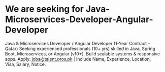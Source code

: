 # We are seeking for Java-Microservices-Developer-Angular-Developer
Java &amp; Microservices Developer / Angular Developer (1-Year Contract – Qatar) Seeking experienced professionals (10+ yrs) skilled in Java, Spring Boot, Microservices, or Angular (v10+). Build scalable systems &amp; responsive apps.  Apply: jobs@talent.pros.pk  | Include Name, Experience, Location, Visa, Salary, Notice.
